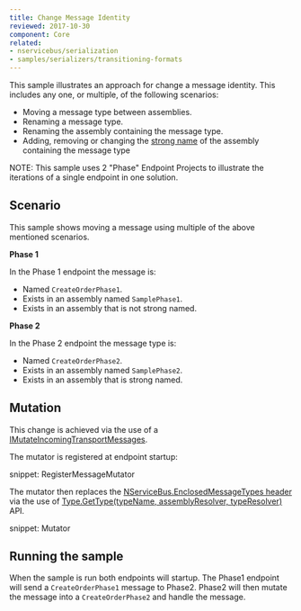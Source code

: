 ```yaml
---
title: Change Message Identity
reviewed: 2017-10-30
component: Core
related:
- nservicebus/serialization
- samples/serializers/transitioning-formats
---
```


This sample illustrates an approach for change a message identity. This includes any one, or multiple, of the following scenarios:

 * Moving a message type between assemblies.
 * Renaming a message type.
 * Renaming the assembly containing the message type.
 * Adding, removing or changing the [strong name](https://docs.microsoft.com/en-us/dotnet/framework/app-domains/strong-named-assemblies) of the assembly containing the message type

NOTE: This sample uses 2 "Phase" Endpoint Projects to illustrate the iterations of a single endpoint in one solution.


## Scenario

This sample shows moving a message using multiple of the above mentioned scenarios.

**Phase 1**

In the Phase 1 endpoint the message is:

 * Named `CreateOrderPhase1`.
 * Exists in an assembly named `SamplePhase1`.
 * Exists in an assembly that is not strong named.


**Phase 2**

In the Phase 2 endpoint the message type is:

 * Named `CreateOrderPhase2`.
 * Exists in an assembly named `SamplePhase2`.
 * Exists in an assembly that is strong named.


## Mutation

This change is achieved via the use of a [IMutateIncomingTransportMessages](/nservicebus/pipeline/message-mutators.md?version=core_7#transport-messages-mutators-imutateincomingtransportmessages).

The mutator is registered at endpoint startup:

snippet: RegisterMessageMutator


The mutator then replaces the [NServiceBus.EnclosedMessageTypes header](/nservicebus/messaging/headers.md#serialization-headers-nservicebus-enclosedmessagetypes) via the use of [Type.GetType(typeName, assemblyResolver, typeResolver)](https://msdn.microsoft.com/en-us/library/ee332932.aspx) API.

snippet: Mutator


## Running the sample

When the sample is run both endpoints will startup. The Phase1 endpoint will send a `CreateOrderPhase1` message to Phase2. Phase2 will then mutate the message into a `CreateOrderPhase2` and handle the message.
